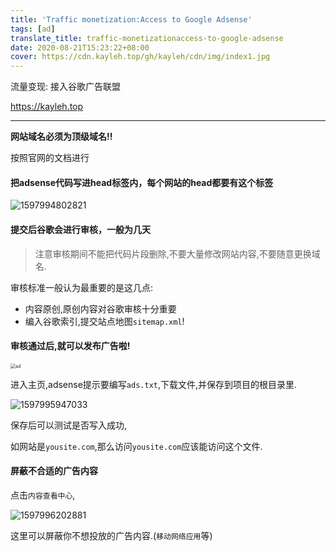 ```yaml
---
title: 'Traffic monetization:Access to Google Adsense'
tags: [ad]
translate_title: traffic-monetizationaccess-to-google-adsense
date: 2020-08-21T15:23:22+08:00
cover: https://cdn.kayleh.top/gh/kayleh/cdn/img/index1.jpg
---
```


流量变现: 接入谷歌广告联盟

https://kayleh.top

----

<!--more-->

**网站域名必须为顶级域名!!**

按照官网的文档进行

#### 把adsense代码写进head标签内，每个网站的head都要有这个标签

![1597994802821](https://cdn.kayleh.top/gh/kayleh/cdn/img/接入谷歌广告联盟Adsense/1.png)

#### 提交后谷歌会进行审核，一般为几天

> 注意审核期间不能把代码片段删除,不要大量修改网站内容,不要随意更换域名.

审核标准一般认为最重要的是这几点:

- 内容原创,原创内容对谷歌审核十分重要
- 编入谷歌索引,提交站点地图`sitemap.xml`! 

#### 审核通过后,就可以发布广告啦!

<img src="ad.jpg" alt="ad" style="zoom:50%;" />

进入主页,adsense提示要编写`ads.txt`,下载文件,并保存到项目的根目录里.

![1597995947033](https://cdn.kayleh.top/gh/kayleh/cdn/img/接入谷歌广告联盟Adsense/2.png)

保存后可以测试是否写入成功,

如网站是`yousite.com`,那么访问`yousite.com`应该能访问这个文件.

#### 屏蔽不合适的广告内容

点击`内容查看中心`,

![1597996202881](https://cdn.kayleh.top/gh/kayleh/cdn/img/接入谷歌广告联盟Adsense/3.png)

这里可以屏蔽你不想投放的广告内容.(`移动网络应用`等)

